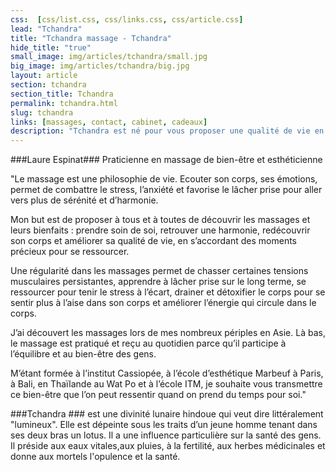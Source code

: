 ```yaml
---
css:  [css/list.css, css/links.css, css/article.css]
lead: "Tchandra"
title: "Tchandra massage - Tchandra"
hide_title: "true"
small_image: img/articles/tchandra/small.jpg
big_image: img/articles/tchandra/big.jpg
layout: article
section: tchandra
section_title: Tchandra
permalink: tchandra.html
slug: tchandra
links: [massages, contact, cabinet, cadeaux]
description: "Tchandra est né pour vous proposer une qualité de vie en vous octroyant des moments de bien-être pour vous ressourcer et combattre le stress, la fatigue et la déprime."
---
```


###Laure Espinat###
Praticienne en massage de bien-être et esthéticienne

"Le massage est une philosophie de vie. 
Ecouter son corps, ses émotions, 
permet de combattre le stress, l’anxiété et 
favorise le lâcher prise pour aller vers 
plus de sérénité et d’harmonie.


Mon but est de proposer à tous et à toutes de 
découvrir les massages et leurs bienfaits : prendre 
soin de soi, retrouver une harmonie, redécouvrir son 
corps et améliorer sa qualité de vie, en s’accordant 
des moments précieux pour se ressourcer.


Une régularité dans les massages permet de chasser 
certaines tensions musculaires persistantes,
apprendre à lâcher prise sur le long terme, se 
ressourcer pour tenir le stress à l’écart, drainer et 
détoxifier le corps pour se sentir plus à l’aise dans son 
corps et améliorer l’énergie qui circule dans le corps.

J’ai découvert les massages lors de mes nombreux 
périples en Asie. Là bas, le massage est pratiqué et 
reçu au quotidien parce qu’il participe à l’équilibre et 
au bien-être des gens. 


M’étant formée à l’institut Cassiopée, à l’école 
d’esthétique Marbeuf à Paris, à Bali, en Thaïlande au 
Wat Po et à l’école ITM, je souhaite vous transmettre 
ce bien-être que l’on peut ressentir quand on prend 
du temps pour soi."



###Tchandra ###
est une divinité lunaire hindoue qui veut dire littéralement "lumineux".
Elle est dépeinte sous les traits d’un jeune homme tenant
dans ses deux bras un lotus.
Il a une influence particulière sur la santé des gens.
Il préside aux eaux vitales,aux pluies, à la fertilité, aux herbes
médicinales et donne aux mortels l'opulence et la santé.

